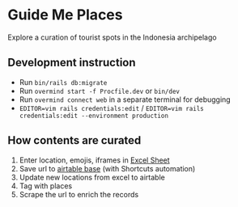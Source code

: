 # Guide Me Places
Explore a curation of tourist spots in the Indonesia archipelago

## Development instruction
- Run `bin/rails db:migrate`
- Run `overmind start -f Procfile.dev` or `bin/dev`
- Run `overmind connect web` in a separate terminal for debugging
- `EDITOR=vim rails credentials:edit` / `EDITOR=vim rails credentials:edit --environment production`

## How contents are curated
1. Enter location, emojis, iframes in [Excel Sheet](https://docs.google.com/spreadsheets/d/1AXS8XtibYs0Ou-CgtrxaiJ87u464EdL7S0dCRPyhvv0/edit#gid=0)
2. Save url to [airtable base](https://airtable.com/appWX3ubnFwIVgs2t/shrWiOeH9DBF4Ftl4) (with Shortcuts automation)
4. Update new locations from excel to airtable
3. Tag with places
4. Scrape the url to enrich the records
